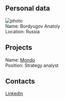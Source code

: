 ## Personal data
![ photo](../people/photo/bordyugov_anatoly.jpg)  
Name:  Bordyugov Anatoly  
Location: Russia  
## Projects 
Name: [Mondo](../projects/mondo.md)  
Position: Strategy analyst
## Contacts
[LinkedIn](https://www.linkedin.com/in/anbord/)  
